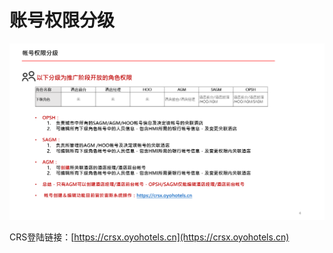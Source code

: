 # 账号权限分级

![](../../.gitbook/assets/image%20%28108%29.png)

CRS登陆链接：[https://crsx.oyohotels.cn](https://crsx.oyohotels.cn)  


